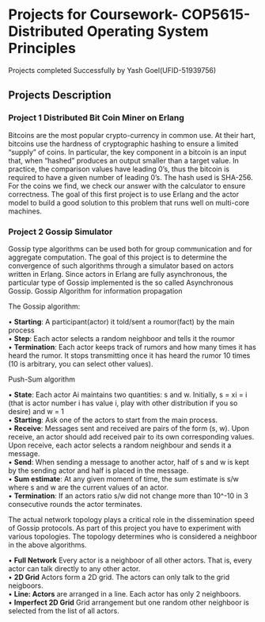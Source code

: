 # Projects for Coursework- COP5615-Distributed Operating System Principles

Projects completed Successfully by Yash Goel(UFID-51939756)
 
## Projects Description

### Project 1 Distributed Bit Coin Miner on Erlang

Bitcoins are the most popular crypto-currency in common use. At their hart, bitcoins use the hardness of cryptographic hashing to ensure a limited “supply” of coins. In particular, the key component in a bitcoin is an input that, when “hashed” produces an output smaller than a target value. In practice, the comparison values have leading 0’s, thus the bitcoin is required to have a given number of leading 0’s. The hash used is SHA-256. For the coins we find, we check our answer with the calculator to ensure correctness. The goal of this first project is to use Erlang and the actor model to build a good solution to this problem that runs well on multi-core machines.

###  Project 2 Gossip Simulator
Gossip type algorithms can be used both for group communication and for aggregate computation. The goal of this project is to determine the convergence of such algorithms through a simulator based on actors written in Erlang. Since actors in Erlang are fully asynchronous, the particular type of Gossip implemented is the so called Asynchronous Gossip. Gossip Algorithm for information propagation<br>

The Gossip algorithm:

• <b>Starting</b>: A participant(actor) it told/sent a roumor(fact) by the main process<br>
• <b>Step</b>: Each actor selects a random neighboor and tells it the roumor<br>
• <b>Termination</b>: Each actor keeps track of rumors and how many times it has heard the rumor. It stops transmitting once it has heard the rumor 10 times (10 is arbitrary, you can select other values).<br>

Push-Sum algorithm

• <b>State</b>: Each actor Ai maintains two quantities: s and w. Initially, s = xi = i (that is actor number i has value i, play with other distribution if you so desire) and w = 1<br>
• <b>Starting</b>: Ask one of the actors to start from the main process.<br>
• <b>Receive</b>: Messages sent and received are pairs of the form (s, w). Upon receive, an actor should add received pair to its own corresponding values. Upon receive, each actor selects a random neighbour and sends it a message.<br>
• <b>Send</b>: When sending a message to another actor, half of s and w is kept by the sending actor and half is placed in the message. <br>
• <b>Sum estimate</b>: At any given moment of time, the sum estimate is s/w where s and w are the current values of an actor.<br>
• <b>Termination</b>: If an actors ratio s/w did not change more than 10^-10 in 3 consecutive rounds the actor terminates. <br>

The actual network topology plays a critical role in the dissemination speed of Gossip protocols. As part of this project you have to experiment with various topologies. The topology determines who is considered a neighboor in the above algorithms.

• <b>Full Network</b> Every actor is a neighboor of all other actors. That is, every actor can talk directly to any other actor.<br>
• <b>2D Grid</b> Actors form a 2D grid. The actors can only talk to the grid neigboors.<br>
• <b>Line: Actors</b> are arranged in a line. Each actor has only 2 neighboors.<br>
• <b>Imperfect 2D Grid</b> Grid arrangement but one random other neighboor is selected from the list of all actors.<br>

